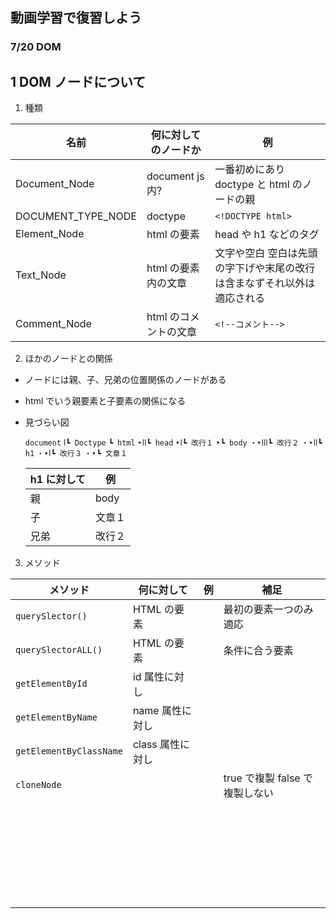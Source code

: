 ## 動画学習で復習しよう

### 7/20 DOM

## 1 DOM ノードについて

1. 種類

| 名前               | 何に対してのノードか  | 例                                                                      |
| ------------------ | --------------------- | ----------------------------------------------------------------------- |
| Document_Node      | document js 内?       | 一番初めにあり doctype と html のノードの親                             |
| DOCUMENT_TYPE_NODE | doctype               | `<!DOCTYPE html>`                                                       |
| Element_Node       | html の要素           | head や h1 などのタグ                                                   |
| Text_Node          | html の要素内の文章   | 文字や空白 空白は先頭の字下げや末尾の改行は含まなずそれ以外は適応される |
| Comment_Node       | html のコメントの文章 | `<!--コメント-->`                                                       |

2. ほかのノードとの関係

- ノードには親、子、兄弟の位置関係のノードがある
- html でいう親要素と子要素の関係になる

- 見づらい図

  `document`
  `ⅼ┗ Doctype`
  `┗ html`
  `‣ⅼⅼ┗ head`
  `‣ⅼ┗ 改行１`
  `‣┗ body`
  `・‣ⅼⅼⅼ┗ 改行２`
  `・‣ⅼⅼ┗ h1`
  `・‣ⅼ┗ 改行３`
  `・‣┗ 文章１`

  | h1 に対して | 例     |
  | ----------- | ------ |
  | 親          | body   |
  | 子          | 文章１ |
  | 兄弟        | 改行２ |

3. メソッド

| メソッド                | 何に対して       | 例  | 補足                           |
| ----------------------- | ---------------- | --- | ------------------------------ |
| `querySlector()`        | HTML の要素      |     | 最初の要素一つのみ適応         |
| `querySlectorALL()`     | HTML の要素      |     | 条件に合う要素                 |
| `getElementById`        | id 属性に対し    |     |                                |
| `getElementByName`      | name 属性に対し  |     |                                |
| `getElementByClassName` | class 属性に対し |     |                                |
| `cloneNode`             |                  |     | true で複製 false で複製しない |
|                         |                  |     |                                |
|                         |                  |     |                                |
|                         |                  |     |                                |
|                         |                  |     |                                |
|                         |                  |     |                                |
|                         |                  |     |                                |
|                         |                  |     |                                |
|                         |                  |     |                                |
|                         |                  |     |                                |
|                         |                  |     |                                |
|                         |                  |     |                                |
|                         |                  |     |                                |
|                         |                  |     |                                |
|                         |                  |     |                                |
|                         |                  |     |                                |
|                         |                  |     |                                |
|                         |                  |     |                                |
|                         |                  |     |                                |
|                         |                  |     |                                |
|                         |                  |     |                                |
|                         |                  |     |                                |
|                         |                  |     |                                |
|                         |                  |     |                                |
|                         |                  |     |                                |
|                         |                  |     |                                |
|                         |                  |     |                                |
|                         |                  |     |                                |
|                         |                  |     |                                |
